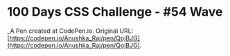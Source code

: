 # 100 Days CSS Challenge - #54 Wave
 _A Pen created at CodePen.io. Original URL: [https://codepen.io/Anushka_Raj/pen/QojBJG](https://codepen.io/Anushka_Raj/pen/QojBJG).

 